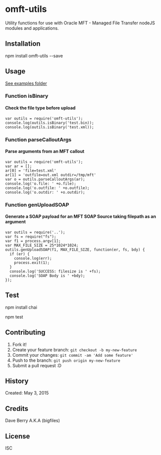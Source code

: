 
# omft-utils

Utility functions for use with Oracle MFT - Managed File Transfer nodeJS modules and applications.

## Installation

npm install omft-utils --save

## Usage

[See examples folder](examples)

### Function isBinary
#### Check the file type before upload

    var outils = require('omft-utils');
    console.log(outils.isBinary('test.bin));
    console.log(outils.isBinary('test.xml));

### Function parseCalloutArgs
#### Parse arguments from an MFT callout

    var outils = require('omft-utils');
    var ar = [];
    ar[0] = 'file=test.xml'
    ar[1] = 'outfile=out.xml outdir=/tmp/mft'
    var o = outils.parseCalloutArgs(ar);
    console.log('o.file: ' +o.file);
    console.log('o.outfile: ' +o.outfile);
    console.log('o.outdir: ' +o.outdir);


### Function genUploadSOAP
#### Generate a SOAP payload for an MFT SOAP Source taking filepath as an argument

```
var outils = require('..');
var fs = require("fs");
var f1 = process.argv[1];
var MAX_FILE_SIZE = 25*1024*1024;
outils.genUploadSOAP(f1, MAX_FILE_SIZE, function(er, fs, bdy) {
  if (er) {
    console.log(err);
    process.exit(1);
  }
  console.log('SUCCESS: filesize is ' +fs);
  console.log('SOAP Body is ' +bdy);
});
```

## Test

npm install chai

npm test

## Contributing

1. Fork it!
2. Create your feature branch: `git checkout -b my-new-feature`
3. Commit your changes: `git commit -am 'Add some feature'`
4. Push to the branch: `git push origin my-new-feature`
5. Submit a pull request :D

## History

Created: May 3, 2015

## Credits

Dave Berry A.K.A (bigfiles)

## License

ISC
